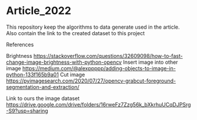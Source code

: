 # Article_2022
This repository keep the algorithms to data generate used in the article. Also contain the link to the created dataset  to this project

References

Brightness
    https://stackoverflow.com/questions/32609098/how-to-fast-change-image-brightness-with-python-opencv
Insert image into other image
    https://medium.com/@alexppppp/adding-objects-to-image-in-python-133f165b9a01
Cut image
    https://pyimagesearch.com/2020/07/27/opencv-grabcut-foreground-segmentation-and-extraction/
    
Link to ours the image dataset
https://drive.google.com/drive/folders/16rweFz7Zzg56k_bXkrhuUCqDJPSrg-S9?usp=sharing


